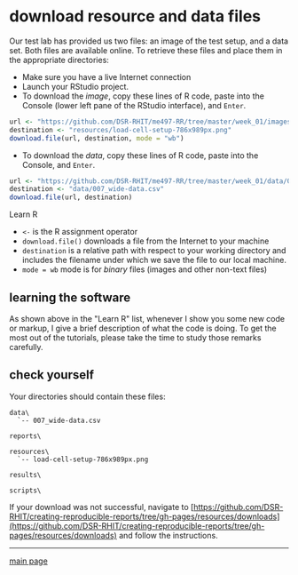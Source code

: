 
# download resource and data files

Our test lab has provided us two files: an image of the test setup, and a data set. Both files are available online. To retrieve these files and place them in the appropriate directories: 

- Make sure you have a live Internet connection 
- Launch your RStudio project. 
- To download the *image*, copy these lines of R code, paste into the Console (lower left pane of the RStudio interface), and `Enter`. 


```r
url <- "https://github.com/DSR-RHIT/me497-RR/tree/master/week_01/images/load-cell-setup-786x989px.png"
destination <- "resources/load-cell-setup-786x989px.png"
download.file(url, destination, mode = "wb")
```

- To download the *data*, copy these lines of R code, paste into the Console, and `Enter`. 


```r
url <- "https://github.com/DSR-RHIT/me497-RR/tree/master/week_01/data/007_wide-data.csv"
destination <- "data/007_wide-data.csv"
download.file(url, destination)
```

Learn R

- `<-` is the R assignment operator
- `download.file()` downloads a file from the Internet to your machine
- `destination` is a relative path with respect to your working directory and includes the filename under which we save the file to our local machine.
- `mode = wb` mode is for *binary* files (images and other non-text files)

## learning the software

As shown above in the "Learn R" list, whenever I show you some new code or markup, I give a brief description of what the code is doing. To get the most out of the tutorials, please take the time to study those remarks carefully. 



## check yourself

Your directories should contain these files:

    data\
      `-- 007_wide-data.csv

    reports\
    
    resources\
      `-- load-cell-setup-786x989px.png 
      
    results\
      
    scripts\

If your download was not successful, navigate to [https://github.com/DSR-RHIT/creating-reproducible-reports/tree/gh-pages/resources/downloads](https://github.com/DSR-RHIT/creating-reproducible-reports/tree/gh-pages/resources/downloads) and follow the instructions. 






---

[main page](../README.md)




